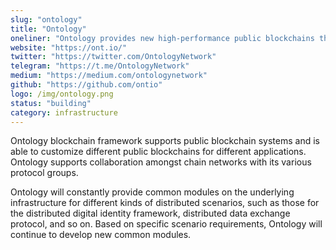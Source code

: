 ```yaml
---
slug: "ontology"
title: "Ontology"
oneliner: "Ontology provides new high-performance public blockchains that include a series of complete distributed ledgers and smart contract systems."
website: "https://ont.io/"
twitter: "https://twitter.com/OntologyNetwork"
telegram: "https://t.me/OntologyNetwork"
medium: "https://medium.com/ontologynetwork"
github: "https://github.com/ontio"
logo: /img/ontology.png
status: "building"
category: infrastructure
---
```


Ontology blockchain framework supports public blockchain systems and is able to customize different public blockchains for different applications. Ontology supports collaboration amongst chain networks with its various protocol groups.

Ontology will constantly provide common modules on the underlying infrastructure for different kinds of distributed scenarios, such as those for the distributed digital identity framework, distributed data exchange protocol, and so on. Based on specific scenario requirements, Ontology will continue to develop new common modules.
